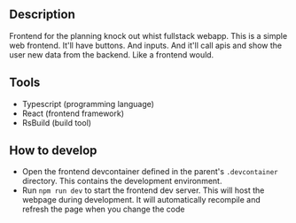 ## Description

Frontend for the planning knock out whist fullstack webapp.
This is a simple web frontend. It'll have buttons. And inputs. And it'll call apis and show the user new data from the backend.
Like a frontend would.

## Tools

- Typescript (programming language)
- React (frontend framework)
- RsBuild (build tool)

## How to develop

- Open the frontend devcontainer defined in the parent's `.devcontainer` directory. This contains the development environment.
- Run `npm run dev` to start the frontend dev server. This will host the webpage during development. It will automatically recompile and refresh the page when you change the code
